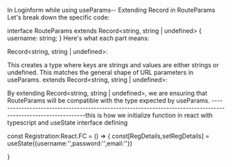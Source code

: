 In Loginform while using useParams--
Extending Record in RouteParams
Let's break down the specific code:

interface RouteParams extends Record<string, string | undefined> {
username: string;
}
Here's what each part means:

Record<string, string | undefined>:

This creates a type where keys are strings and values are either strings or undefined. This matches the general shape of URL parameters in useParams.
extends Record<string, string | undefined>:

By extending Record<string, string | undefined>, we are ensuring that RouteParams will be compatible with the type expected by useParams.
--------------------------------------------------------------------------------------------------------------this is how we initialize function in react with typescript
and useState interface defining

const Registration:React.FC = () => {
const[RegDetails,setRegDetails] = useState<RegistrationDetails>({username:'',password:'',email:''})

}

